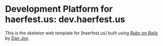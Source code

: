 # Development Platform for haerfest.us: dev.haerfest.us

This is the skeleton web template for [haerfest.us] built using [*Ruby on Rails*](http://rubyonrails.org/) by [Dan 
Joo](http://www.facebook.com/profile.php?id=1303607738)
